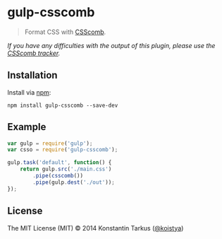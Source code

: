 # gulp-csscomb

> Format CSS with [CSScomb](https://npmjs.org/package/csscomb).

*If you have any difficulties with the output of this plugin, please use the
[CSScomb tracker](https://github.com/csscomb/csscomb.js/issues).*

## Installation

Install via [npm](https://npmjs.org/package/gulp-csscomb):

```
npm install gulp-csscomb --save-dev
```

## Example

```javascript
var gulp = require('gulp');
var csso = require('gulp-csscomb');

gulp.task('default', function() {
    return gulp.src('./main.css')
        .pipe(csscomb())
        .pipe(gulp.dest('./out'));
});
```

## License

The MIT License (MIT) © 2014 Konstantin Tarkus ([@koistya](https://twitter.com/koistya))